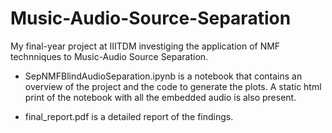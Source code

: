 # Music-Audio-Source-Separation

My final-year project at IIITDM investiging the application of NMF technniques to Music-Audio Source Separation.

- SepNMFBlindAudioSeparation.ipynb is a notebook that contains an  overview of the project and the code to generate the plots. A static html print of the notebook with all the embedded audio is also present.

- final_report.pdf is a detailed report of the findings.